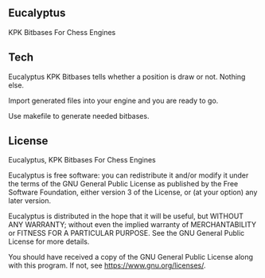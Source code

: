 ## Eucalyptus
KPK Bitbases For Chess Engines

## Tech
Eucalyptus KPK Bitbases tells whether a position is draw or not. Nothing else.

Import generated files into your engine and you are ready to go.

Use makefile to generate needed bitbases.

## License
Eucalyptus, KPK Bitbases For Chess Engines

Eucalyptus is free software: you can redistribute it and/or modify
it under the terms of the GNU General Public License as published by
the Free Software Foundation, either version 3 of the License, or
(at your option) any later version.

Eucalyptus is distributed in the hope that it will be useful,
but WITHOUT ANY WARRANTY; without even the implied warranty of
MERCHANTABILITY or FITNESS FOR A PARTICULAR PURPOSE.  See the
GNU General Public License for more details.

You should have received a copy of the GNU General Public License
along with this program.  If not, see <https://www.gnu.org/licenses/>.
